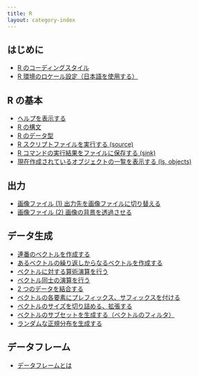 ```yaml
---
title: R
layout: category-index
---
```


はじめに
----
* [R のコーディングスタイル](coding-style.html)
* [R 環境のロケール設定（日本語を使用する）](basic/locale.html)

R の基本
----
* [ヘルプを表示する](basic/help.html)
* [R の構文](basic/syntax.html)
* [R のデータ型](basic/data-types.html)
* [R スクリプトファイルを実行する (source)](basic/run-script.html)
* [R コマンドの実行結果をファイルに保存する (sink)](basic/sink-output.html)
* [現在作成されているオブジェクトの一覧を表示する (ls, objects)](basic/ls-objects.html)

出力
----
* [画像ファイル (1) 出力先を画像ファイルに切り替える](io/create-image.html)
* [画像ファイル (2) 画像の背景を透過させる](io/transparent-bg.html)

データ生成
----
* [連番のベクトルを作成する](data/create-vector.html)
* [あるベクトルの繰り返しからなるベクトルを作成する](data/repeated-vector.html)
* [ベクトルに対する算術演算を行う](data/vector-operation.html)
* [ベクトル同士の演算を行う](data/operation-between-vectors.html)
* [2 つのデータを結合する](data/combine-values.html)
* [ベクトルの各要素にプレフィックス、サフィックスを付ける](data/prefix-and-suffix.html)
* [ベクトルのサイズを切り詰める、拡張する](data/shrink-and-extend-vector.html)
* [ベクトルのサブセットを生成する（ベクトルのフィルタ）](data/filter-vector.html)
* [ランダムな正規分布を生成する](data/normal-distribution.html)

データフレーム
----
* [データフレームとは](dataframe/what-is-dataframe.html)


